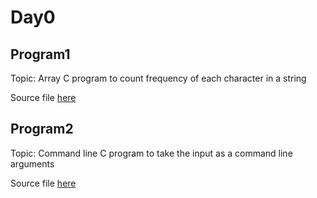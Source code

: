 # Day0

## Program1

Topic: Array
C program to count frequency of each character in a string

Source file [here](Day0/program1/freq_of_all_characters.c)

## Program2

Topic: Command line
C program to take the input as a command line arguments

Source file [here](Day0/program1/command_line_argument.c)
